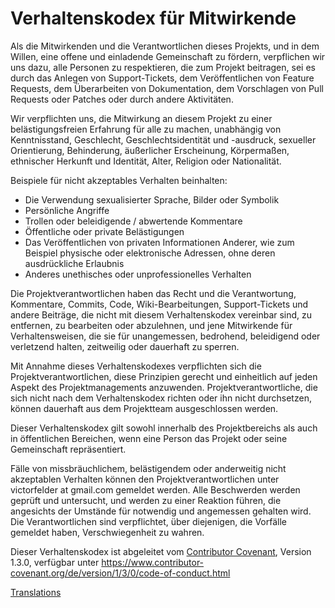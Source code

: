 # Verhaltenskodex für Mitwirkende

Als die Mitwirkenden und die Verantwortlichen dieses Projekts,
und in dem Willen, eine offene und einladende Gemeinschaft zu fördern,
verpflichen wir uns dazu, alle Personen zu respektieren, die zum Projekt beitragen, 
sei es durch das Anlegen von Support-Tickets, dem Veröffentlichen von Feature Requests, 
dem Überarbeiten von Dokumentation, dem Vorschlagen von Pull Requests oder Patches oder durch andere Aktivitäten.



Wir verpflichten uns, die Mitwirkung an diesem Projekt zu einer belästigungsfreien Erfahrung
für alle zu machen, unabhängig von Kenntnisstand, Geschlecht, Geschlechtsidentität und -ausdruck,
sexueller Orientierung, Behinderung, äußerlicher Erscheinung, Körpermaßen, ethnischer Herkunft und
Identität, Alter, Religion oder Nationalität.



Beispiele für nicht akzeptables Verhalten beinhalten:

* Die Verwendung sexualisierter Sprache, Bilder oder Symbolik
* Persönliche Angriffe
* Trollen oder beleidigende / abwertende Kommentare
* Öffentliche oder private Belästigungen
* Das Veröffentlichen von privaten Informationen Anderer, wie zum Beispiel physische oder elektronische Adressen, ohne deren ausdrückliche Erlaubnis
* Anderes unethisches oder unprofessionelles Verhalten

Die Projektverantwortlichen haben das Recht und die Verantwortung,
Kommentare, Commits, Code, Wiki-Bearbeitungen, Support-Tickets und
andere Beiträge, die nicht mit diesem Verhaltenskodex vereinbar sind,
zu entfernen, zu bearbeiten oder abzulehnen, und jene Mitwirkende für
Verhaltensweisen, die sie für unangemessen, bedrohend, beleidigend oder
verletzend halten, zeitweilig oder dauerhaft zu sperren.

Mit Annahme dieses Verhaltenskodexes verpflichten sich die Projektverantwortlichen,
diese Prinzipien gerecht und einheitlich auf jeden Aspekt des Projektmanagements anzuwenden.
Projektverantwortliche, die sich nicht nach dem Verhaltenskodex richten oder ihn nicht durchsetzen,
können dauerhaft aus dem Projektteam ausgeschlossen werden.

Dieser Verhaltenskodex gilt sowohl innerhalb des Projektbereichs als auch in
öffentlichen Bereichen, wenn eine Person das Projekt oder seine Gemeinschaft repräsentiert.


Fälle von missbräuchlichem, belästigendem oder anderweitig nicht akzeptablen Verhalten
können den Projektverantwortlichen unter victorfelder at gmail.com gemeldet werden.
Alle Beschwerden werden geprüft und untersucht, und werden zu einer Reaktion führen,
die angesichts der Umstände für notwendig und angemessen gehalten wird. Die
Verantwortlichen sind verpflichtet, über diejenigen, die Vorfälle gemeldet haben, Verschwiegenheit zu wahren.


Dieser Verhaltenskodex ist abgeleitet vom [Contributor Covenant][homepage],
Version 1.3.0, verfügbar unter https://www.contributor-covenant.org/de/version/1/3/0/code-of-conduct.html

[homepage]: https://contributor-covenant.org

[Translations](README.md#translations)
